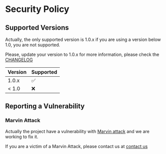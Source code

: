 # Security Policy

## Supported Versions

Actually, the only supported version is 1.0.x
if you are using a version below 1.0, you are not supported.


Please, update your version to 1.0.x
for more information, please check the [CHANGELOG](https://github.com/linzell/gRPC-server/blob/main/CHANGELOG.md)

| Version | Supported          |
| ------- | ------------------ |
| 1.0.x   | :white_check_mark: |
| < 1.0   | :x:                |

## Reporting a Vulnerability

### Marvin Attack

Actually the project have a vulnerability with [Marvin attack](https://people.redhat.com/~hkario/marvin/) and we are working to fix it.

If you are a victim of a Marvin Attack, please contact us at [contact us](https://github.com/linzell/gRPC-server/issues/new?title=marvin-attack&labels=🐛&nbspbug)
